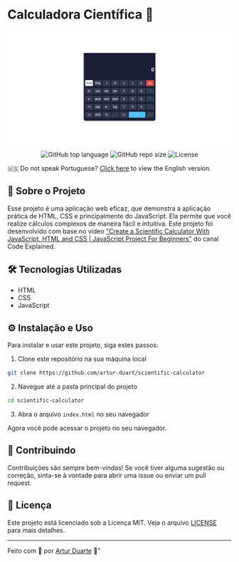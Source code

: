 # Calculadora Científica 🧮

![Banner](./img/banner.png)

<p align="center">
  <img alt="GitHub top language" src="https://img.shields.io/github/languages/top/artur-duart/scientific-calculator">
  <img alt="GitHub repo size" src="https://img.shields.io/github/repo-size/artur-duart/scientific-calculator">
  <img alt="License" src="https://img.shields.io/badge/license-MIT-%2304D361">
</p>

🇺🇸 Do not speak Portuguese? [Click here](README.md) to view the English version.

## 🚀 Sobre o Projeto

Esse projeto é uma aplicação web eficaz, que demonstra a aplicação prática de HTML, CSS e principalmente do JavaScript. Ela permite que você realize cálculos complexos de maneira fácil e intuitiva. Este projeto foi desenvolvido com base no vídeo ["Create a Scientific Calculator With JavaScript, HTML and CSS | JavaScript Project For Beginners"](https://www.youtube.com/watch?v=52GL_cfLBYs) do canal Code Explained.

## 🛠️ Tecnologias Utilizadas

- HTML
- CSS
- JavaScript

## ⚙️ Instalação e Uso

Para instalar e usar este projeto, siga estes passos:

1. Clone este repositório na sua máquina local
```bash
git clone https://github.com/artur-duart/scientific-calculator
```
2. Navegue até a pasta principal do projeto
```bash
cd scientific-calculator
```
3. Abra o arquivo `index.html` no seu navegador

Agora você pode acessar o projeto no seu navegador.

## 🤝 Contribuindo

Contribuições são sempre bem-vindas! Se você tiver alguma sugestão ou correção, sinta-se à vontade para abrir uma issue ou enviar um pull request.

## 📝 Licença

Este projeto está licenciado sob a Licença MIT. Veja o arquivo [LICENSE](LICENSE) para mais detalhes.

---

Feito com 💜 por <a href="https://www.linkedin.com/in/artur-duart/">Artur Duarte</a> :wave:"
